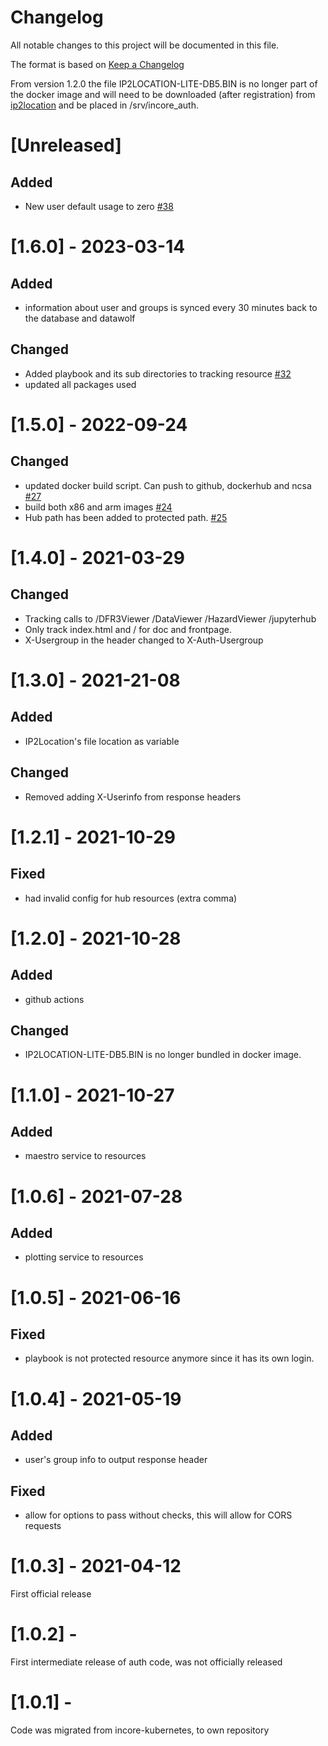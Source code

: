 # Changelog
All notable changes to this project will be documented in this file.

The format is based on [Keep a Changelog](http://keepachangelog.com/en/1.0.0/)

From version 1.2.0 the file IP2LOCATION-LITE-DB5.BIN is no longer part of the docker image and will need to be downloaded (after registration) from [ip2location](https://lite.ip2location.com/database/ip-country?lang=en_US) and be placed in /srv/incore_auth.

# [Unreleased]

## Added
- New user default usage to zero [#38](https://github.com/IN-CORE/incore-auth/issues/38)


# [1.6.0] - 2023-03-14

## Added
- information about user and groups is synced every 30 minutes back to the database and datawolf

## Changed
- Added playbook and its sub directories to tracking resource [#32](https://github.com/IN-CORE/incore-auth/issues/32)
- updated all packages used

# [1.5.0] - 2022-09-24

## Changed
- updated docker build script. Can push to github, dockerhub and ncsa [#27](https://github.com/IN-CORE/incore-auth/issues/27)
- build both x86 and arm images [#24](https://github.com/IN-CORE/incore-auth/issues/24)
- Hub path has been added to protected path. [#25](https://github.com/IN-CORE/incore-auth/issues/25)

# [1.4.0] - 2021-03-29

## Changed
- Tracking calls to /DFR3Viewer /DataViewer /HazardViewer /jupyterhub
- Only track index.html and / for doc and frontpage.
- X-Usergroup in the header changed to X-Auth-Usergroup

# [1.3.0] - 2021-21-08

## Added
- IP2Location's file location as variable

## Changed
- Removed adding X-Userinfo from response headers

# [1.2.1] - 2021-10-29

## Fixed
- had invalid config for hub resources (extra comma)

# [1.2.0] - 2021-10-28

## Added
- github actions

## Changed
- IP2LOCATION-LITE-DB5.BIN is no longer bundled in docker image.

# [1.1.0] - 2021-10-27

## Added
- maestro service to resources

# [1.0.6] - 2021-07-28

## Added
- plotting service to resources

# [1.0.5] - 2021-06-16

## Fixed
- playbook is not protected resource anymore since it has its own login.

# [1.0.4] - 2021-05-19

## Added
- user's group info to output response header

## Fixed
- allow for options to pass without checks, this will allow for CORS requests

# [1.0.3] - 2021-04-12

First official release

# [1.0.2] -

First intermediate release of  auth code, was not officially released

# [1.0.1] -

Code was migrated from incore-kubernetes, to own repository
